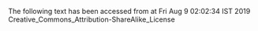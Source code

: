 The following text has been accessed from at Fri Aug 9 02:02:34 IST 2019
Creative_Commons_Attribution-ShareAlike_License
